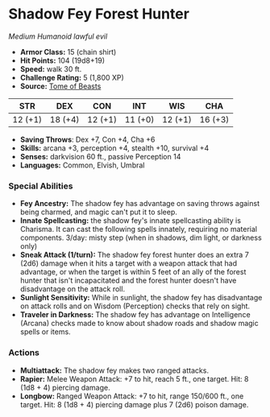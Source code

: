 # Shadow Fey Forest Hunter

*Medium* *Humanoid* *lawful evil*

- **Armor Class:** 15 (chain shirt)
- **Hit Points:** 104 (19d8+19)
- **Speed:** walk 30 ft.
- **Challenge Rating:** 5 (1,800 XP)
- **Source:** [Tome of Beasts](https://koboldpress.com/kpstore/product/tome-of-beasts-for-5th-edition-print/)

| STR | DEX | CON | INT | WIS | CHA |
| --- | --- | --- | --- | --- | --- |
| 12 (+1) | 18 (+4) | 12 (+1) | 11 (+0) | 12 (+1) | 16 (+3) |

- **Saving Throws**: Dex +7, Con +4, Cha +6
- **Skills:** arcana +3, perception +4, stealth +10, survival +4
- **Senses:** darkvision 60 ft., passive Perception 14
- **Languages:** Common, Elvish, Umbral
### Special Abilities
- **Fey Ancestry:** The shadow fey has advantage on saving throws against being charmed, and magic can't put it to sleep.
- **Innate Spellcasting:** the shadow fey's innate spellcasting ability is Charisma. It can cast the following spells innately, requiring no material components.  3/day: misty step (when in shadows, dim light, or darkness only)
- **Sneak Attack (1/turn):** The shadow fey forest hunter does an extra 7 (2d6) damage when it hits a target with a weapon attack that had advantage, or when the target is within 5 feet of an ally of the forest hunter that isn't incapacitated and the forest hunter doesn't have disadvantage on the attack roll.
- **Sunlight Sensitivity:** While in sunlight, the shadow fey has disadvantage on attack rolls and on Wisdom (Perception) checks that rely on sight.
- **Traveler in Darkness:** The shadow fey has advantage on Intelligence (Arcana) checks made to know about shadow roads and shadow magic spells or items.
### Actions
- **Multiattack:** The shadow fey makes two ranged attacks.
- **Rapier:** Melee Weapon Attack: +7 to hit, reach 5 ft., one target. Hit: 8 (1d8 + 4) piercing damage.
- **Longbow:** Ranged Weapon Attack: +7 to hit, range 150/600 ft., one target. Hit: 8 (1d8 + 4) piercing damage plus 7 (2d6) poison damage.
